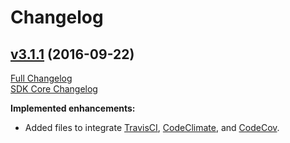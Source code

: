# Changelog
## [v3.1.1](https://github.com/Kinvey/phonegap-sdk/tree/v3.1.1) (2016-09-22)
[Full Changelog](https://github.com/Kinvey/phonegap-sdk/compare/3.1.0...3.1.1)<br/>
[SDK Core Changelog](https://github.com/Kinvey/javascript-sdk-core/blob/master/CHANGELOG.md)

**Implemented enhancements:**

- Added files to integrate [TravisCI](https://travis-ci.org/Kinvey/phonegap-sdk), [CodeClimate](https://codeclimate.com/github/Kinvey/phonegap-sdk), and [CodeCov](https://codecov.io/gh/Kinvey/phonegap-sdk).
